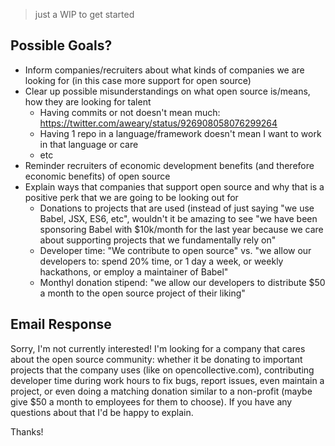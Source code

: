 > just a WIP to get started

## Possible Goals?

- Inform companies/recruiters about what kinds of companies we are looking for (in this case more support for open source)
- Clear up possible misunderstandings on what open source is/means, how they are looking for talent
  - Having commits or not doesn't mean much: https://twitter.com/aweary/status/926908058076299264
  - Having 1 repo in a language/framework doesn't mean I want to work in that language or care
  - etc
- Reminder recruiters of economic development benefits (and therefore economic benefits) of open source
- Explain ways that companies that support open source and why that is a positive perk that we are going to be looking out for
  - Donations to projects that are used (instead of just saying "we use Babel, JSX, ES6, etc", wouldn't it be amazing to see "we have been sponsoring Babel with $10k/month for the last year because we care about supporting projects that we fundamentally rely on"
  - Developer time: "We contribute to open source" vs. "we allow our developers to: spend 20% time, or 1 day a week, or weekly hackathons, or employ a maintainer of Babel"
  - Monthyl donation stipend: "we allow our developers to distribute $50 a month to the open source project of their liking"

## Email Response

Sorry, I'm not currently interested! I'm looking for a company that cares about the open source community: whether it be donating to important projects that the company uses (like on opencollective.com), contributing developer time during work hours to fix bugs, report issues, even maintain a project, or even doing a matching donation similar to a non-profit (maybe give $50 a month to employees for them to choose). If you have any questions about that I'd be happy to explain.

Thanks!
